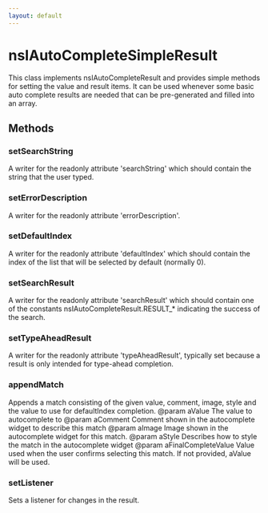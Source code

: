 ```yaml
---
layout: default
---
```


# nsIAutoCompleteSimpleResult #

This class implements nsIAutoCompleteResult and provides simple methods
for setting the value and result items. It can be used whenever some basic
auto complete results are needed that can be pre-generated and filled into
an array.


## Methods ##

### setSearchString ###

A writer for the readonly attribute 'searchString' which should contain
the string that the user typed.


### setErrorDescription ###

A writer for the readonly attribute 'errorDescription'.


### setDefaultIndex ###

A writer for the readonly attribute 'defaultIndex' which should contain
the index of the list that will be selected by default (normally 0).


### setSearchResult ###

A writer for the readonly attribute 'searchResult' which should contain
one of the constants nsIAutoCompleteResult.RESULT_* indicating the success
of the search.


### setTypeAheadResult ###

A writer for the readonly attribute 'typeAheadResult', typically set
because a result is only intended for type-ahead completion.


### appendMatch ###

Appends a match consisting of the given value, comment, image, style and
the value to use for defaultIndex completion.
@param aValue
       The value to autocomplete to
@param aComment
       Comment shown in the autocomplete widget to describe this match
@param aImage
       Image shown in the autocomplete widget for this match.
@param aStyle
       Describes how to style the match in the autocomplete widget
@param aFinalCompleteValue
       Value used when the user confirms selecting this match. If not
       provided, aValue will be used.


### setListener ###

Sets a listener for changes in the result.

